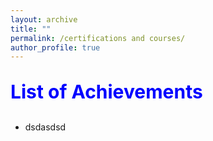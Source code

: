 ```yaml
---
layout: archive
title: ""
permalink: /certifications and courses/
author_profile: true
---
```



<p style="text-align:left; color:Blue; font-size:30px; font-weight:bold;"> List of Achievements </p>

* dsdasdsd
